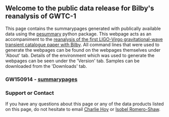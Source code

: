 ## Welcome to the public data release for Bilby's reanalysis of GWTC-1

This page contains the summarypages generated with publically available data
using the [pesummary](https://lscsoft.docs.ligo.org/pesummary/) python package.
This webpage acts as an accompaniment to the
[reanalysis of the first LIGO-Virgo gravitational-wave transient catalogue paper with Bilby](https://arxiv.org/pdf/2006.00714.pdf).
All command lines that were used to generate the webpages can be found on the
webpages themselves under 'About' tab. Details of the environment which was
used to generate the webpages can be seen under the 'Version' tab. Samples
can be downloaded from the 'Downloads' tab.

### GW150914 - [summarypages](https://bilby-gwtc1.github.io/GW150914/home.html)

### Support or Contact

If you have any questions about this page or any of the data products listed
on this page, do not hesitate to email [Charlie Hoy](mailto:charlie.hoy@ligo.org)
or [Isobel Romero-Shaw](mailto:isobel.romero-shaw@ligo.org).

